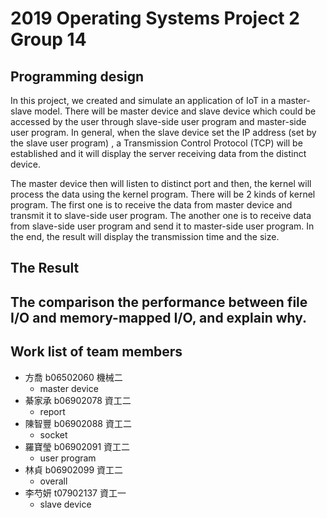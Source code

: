 # 2019 Operating Systems Project 2 Group 14 
## Programming design

In this project, we created and simulate an application of IoT in a master-slave model. There will be master device and slave device which could be accessed by the user through slave-side user program and master-side user program. In general, when the slave device set the IP address (set by the slave user program) , a Transmission Control Protocol (TCP) will be established and it will display the server receiving data from the distinct device. 
   
The master device then will listen to distinct port and then, the kernel will process the data using the kernel program. There will be 2 kinds of kernel program. The first one is to receive the data from master device and transmit it to slave-side user program. The another one is to receive data from slave-side user program and send it to master-side user program. In the end, the result will display the transmission time and the size.

## The Result


## The comparison the performance between file I/O and memory-mapped I/O, and explain why.

## Work list of team members

* 方喬 b06502060 機械二 
    *  master device
* 綦家承 b06902078 資工二
    * report
* 陳智豐 b06902088 資工二 
    * socket
* 羅寶瑩 b06902091 資工二 
    * user program
* 林貞 b06902099 資工二
    * overall
* 李芍妍 t07902137 資工一 
    * slave device

